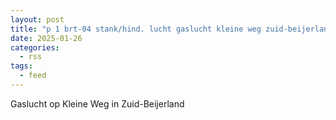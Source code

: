 ```yaml
---
layout: post
title: "p 1 brt-04 stank/hind. lucht gaslucht kleine weg zuid-beijerland 185331"
date: 2025-01-26
categories: 
  - rss
tags: 
  - feed
---
```


Gaslucht op Kleine Weg in Zuid-Beijerland
